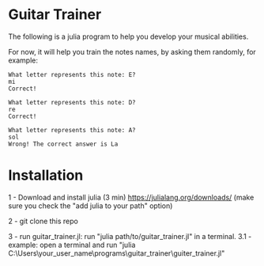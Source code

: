 # Guitar Trainer

The following is a julia program to help you develop your musical abilities.

For now, it will help you train the notes names, by asking them randomly, for example:

```
What letter represents this note: E?
mi
Correct!

What letter represents this note: D?
re
Correct!

What letter represents this note: A?
sol
Wrong! The correct answer is La
```

# Installation

1 - Download and install julia (3 min) https://julialang.org/downloads/ (make sure you check the "add julia to your path" option)

2 - git clone this repo

3 - run guitar_trainer.jl: run "julia path/to/guitar_trainer.jl" in a terminal.
3.1 - example: open a terminal and run "julia C:\Users\your_user_name\programs\guitar_trainer\guiter_trainer.jl" 
